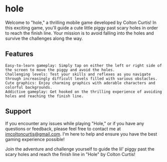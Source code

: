 # hole

Welcome to "hole," a thrilling mobile game developed by Colton Curtis! In this exciting game, you'll guide a cute little piggy past scary holes in order to reach the finish line. Your mission is to avoid falling into the holes and survive the challenges along the way.
## Features

    Easy-to-learn gameplay: Simply tap on either the left or right side of the screen to move the piggy and avoid the holes.
    Challenging levels: Test your skills and reflexes as you navigate through increasingly difficult levels filled with various obstacles.
    Cute graphics: Enjoy charming graphics with adorable characters and colorful backgrounds.
    Addictive gameplay: Get hooked on the thrilling experience of avoiding holes and reaching the finish line.

## Support

If you encounter any issues while playing "Hole," or if you have any questions or feedback, please feel free to contact me at imcoltoncurtis@gmail.com. I'm here to help and ensure you have the best gaming experience possible!

Join the adventure and challenge yourself to guide the lil' piggy past the scary holes and reach the finish line in "Hole" by Colton Curtis!
